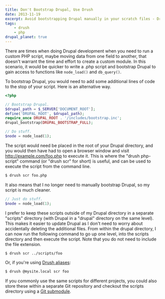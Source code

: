 ```yaml
---
title: Don't Bootstrap Drupal, Use Drush
date: 2013-11-19
excerpt: Avoid bootstrapping Drupal manually in your scratch files - Drush has you covered!
tags:
    - drush
    - php
drupal_planet: true
---
```


There are times when doing Drupal development when you need to run a custom PHP
script, maybe moving data from one field to another, that doesn't warrant the
time and effort to create a custom module. In this scenario, it would be quicker
to write a .php script and bootstrap Drupal to gain access to functions like
`node_load()` and `db_query()`.

To bootstrap Drupal, you would need to add some additional lines of code to the
stop of your script. Here is an alternative way.

```php
<?php

// Bootstrap Drupal.
$drupal_path = $_SERVER['DOCUMENT_ROOT'];
define('DRUPAL_ROOT', $drupal_path);
require_once DRUPAL_ROOT . '/includes/bootstrap.inc';
drupal_bootstrap(DRUPAL_BOOTSTRAP_FULL);

// Do stuff.
$node = node_load(1);
```

The script would need be placed in the root of your Drupal directory, and you
would then have had to open a browser window and visit
http://example.com/foo.php to execute it. This is where the "drush php-script"
command (or "drush scr" for short) is useful, and can be used to execute the
script from the command line.

```bash
$ drush scr foo.php
```

It also means that I no longer need to manually bootstrap Drupal, so my script
is much cleaner.

```php
// Just do stuff.
$node = node_load(1);
```

I prefer to keep these scripts outside of my Drupal directory in a separate
"scripts" directory (with Drupal in a "drupal" directory on the same level).
This makes it easier to update Drupal as I don't need to worry about
accidentally deleting the additional files. From within the drupal directory, I
can now run the following command to go up one level, into the scripts directory
and then execute the script. Note that you do not need to include the file
extension.

```bash
$ drush scr ../scripts/foo
```

Or, if you're using
[Drush aliases](http://deeson-online.co.uk/labs/drupal-drush-aliases-and-how-use-them 'Drupal, Drush aliases, and how to use them'):

```bash
$ drush @mysite.local scr foo
```

If you commonly use the same scripts for different projects, you could also
store these within a separate Git repository and checkout the scripts directory
using a
[Git submodule](http://git-scm.com/book/en/Git-Tools-Submodules 'Git Submodules').
